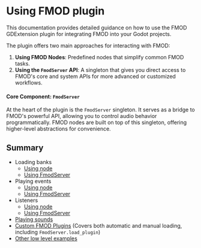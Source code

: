 # Using FMOD plugin

This documentation provides detailed guidance on how to use the FMOD GDExtension plugin for integrating FMOD into your
Godot projects.

The plugin offers two main approaches for interacting with FMOD:
1. **Using FMOD Nodes**: Predefined nodes that simplify common FMOD tasks.
2. **Using the `FmodServer` API**: A singleton that gives you direct access to FMOD's core and system APIs for more
advanced or customized workflows.

#### Core Component: `FmodServer`
At the heart of the plugin is the `FmodServer` singleton. It serves as a bridge to FMOD's powerful API, allowing you to
control audio behavior programmatically. FMOD nodes are built on top of this singleton, offering higher-level
abstractions for convenience.

## Summary
- Loading banks
    - [Using node](4-loading-banks.md#fmodbankloader-node)
    - [Using FmodServer](4-loading-banks.md#fmodserver-api)
- Playing events
    - [Using node](5-playing-events.md#fmodeventemitter-nodes)
    - [Using FmodServer](5-playing-events.md#fmodserver-api)
- Listeners
    - [Using node](6-listeners.md#fmod-listener-nodes)
    - [Using FmodServer](6-listeners.md#using-fmodserver-api)
- [Playing sounds](7-playing-sounds.md)
- [Custom FMOD Plugins](2a-custom-plugins.md) (Covers both automatic and manual loading, including `FmodServer.load_plugin`)
- [Other low level examples](8-other-low-level-examples.md)


